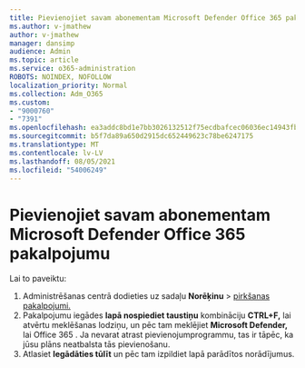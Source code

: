 ```yaml
---
title: Pievienojiet savam abonementam Microsoft Defender Office 365 pakalpojumu
ms.author: v-jmathew
author: v-jmathew
manager: dansimp
audience: Admin
ms.topic: article
ms.service: o365-administration
ROBOTS: NOINDEX, NOFOLLOW
localization_priority: Normal
ms.collection: Adm_O365
ms.custom:
- "9000760"
- "7391"
ms.openlocfilehash: ea3addc8bd1e7bb3026132512f75ecdbafcec06036ec14943fb3aed554e25757
ms.sourcegitcommit: b5f7da89a650d2915dc652449623c78be6247175
ms.translationtype: MT
ms.contentlocale: lv-LV
ms.lasthandoff: 08/05/2021
ms.locfileid: "54006249"
---
```

# <a name="add-microsoft-defender-for-office-365-to-your-subscription"></a>Pievienojiet savam abonementam Microsoft Defender Office 365 pakalpojumu

Lai to paveiktu:

1. Administrēšanas centrā dodieties uz sadaļu **Norēķinu**  >  [pirkšanas pakalpojumi.](https://go.microsoft.com/fwlink/p/?linkid=868433)
2. Pakalpojumu iegādes **lapā nospiediet taustiņu** kombināciju **CTRL+F,** lai atvērtu meklēšanas lodziņu, un pēc tam meklējiet **Microsoft Defender,** lai Office 365 . Ja nevarat atrast pievienojumprogrammu, tas ir tāpēc, ka jūsu plāns neatbalsta tās pievienošanu.
3. Atlasiet **Iegādāties tūlīt** un pēc tam izpildiet lapā parādītos norādījumus.
